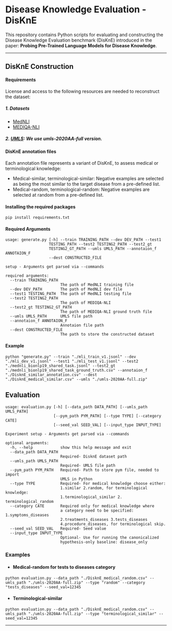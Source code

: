 # Disease Knowledge Evaluation - DisKnE
This repository contains Python scripts for evaluating and constructing the Disease Knowledge Evaluation benchmark (DisKnE) introduced in the paper: __Probing Pre-Trained Language Models for Disease Knowledge__.
___

## DisKnE Construction
#### Requirements

License and access to the following resources are needed to reconstruct the dataset:
##### 1. Datasets
* [MedNLI](https://physionet.org/content/mednli/1.0.0/)
* [MEDIQA-NLI](https://physionet.org/content/mednli-bionlp19/1.0.1/)
##### 2. [UMLS](https://www.nlm.nih.gov/research/umls/licensedcontent/umlsknowledgesources.html): We use umls-2020AA-full version.
#### DisKnE annotation files
Each annotation file represents a variant of DisKnE, to assess medical or terminological knowledge: 
* Medical-similar, terminological-similar: Negative examples are selected as being the most similar to the target disease from a pre-defined list.
* Medical-random, terminological-random: Negative examples are selected at random from a pre-defined list. 
#### Installing the required packages
``` 
pip install requirements.txt
``` 

#### Required Arguments

``` 
usage: generate.py [-h] --train TRAINING_PATH --dev DEV_PATH --test1
                   TESTING_PATH --test2 TESTING2_PATH --test2_gt
                   TESTING2_GT_PATH --umls UMLS_PATH --annotaion_f ANNOTAION_F
                   --dest CONSTRUCTED_FILE

setup - Arguments get parsed via --commands

required arguments:
  --train TRAINING_PATH
                        The path of MedNLI training file
  --dev DEV_PATH        The path of MedNLI dev file
  --test1 TESTING_PATH  The path of MedNLI testing file
  --test2 TESTING2_PATH
                        The path of MEDIQA-NLI
  --test2_gt TESTING2_GT_PATH
                        The path of MEDIQA-NLI ground truth file
  --umls UMLS_PATH      UMLS file path
  --annotaion_f ANNOTAION_F
                        Annotaion file path
  --dest CONSTRUCTED_FILE
                        The path to store the constructed dataset
``` 

#### Example
``` 
python "generate.py" --train "./mli_train_v1.jsonl" --dev  "./mli_dev_v1.jsonl" --test1 "./mli_test_v1.jsonl" --test2 "./mednli_bionlp19_shared_task.jsonl" --test2_gt "./mednli_bionlp19_shared_task_ground_truth.csv" --annotaion_f "./DisknE_similar_annotation.csv" --dest "./DisknE_medical_similar.csv" --umls "./umls-2020AA-full.zip"
``` 


## Evaluation


``` 
usage: evaluation.py [-h] [--data_path DATA_PATH] [--umls_path UMLS_PATH]
                     [--pym_path PYM_PATH] [--type TYPE] [--category CATE]
                     [--seed_val SEED_VAL] [--input_type INPUT_TYPE]

Experiment setup - Arguments get parsed via --commands

optional arguments:
  -h, --help            show this help message and exit
  --data_path DATA_PATH
                        Required- DisknE dataset path
  --umls_path UMLS_PATH
                        Required- UMLS file path
  --pym_path PYM_PATH   Required- Path to store pym file, needed to import
                        UMLS in Python
  --type TYPE           Required- For medical knowledge choose either:
                        1.similar 2.random, for terminological knowledge:
                        1.terminological_similar 2. terminological_random
  --category CATE       Required only for medical knowledge where
                        a category need to be specified: 1.symptoms_diseases
                        2.treatments_diseases 3.tests_diseases
                        4.procedure_diseases, for terminological skip.
  --seed_val SEED_VAL   Required- Seed value
  --input_type INPUT_TYPE
                        Optional- Use for running the canonicalized
                        hypothesis-only baseline: disease_only
``` 

### Examples
* #### Medical-random for tests to diseases category
```
python evaluation.py --data_path "./DisknE_medical_random.csv" --umls_path "./umls-2020AA-full.zip" --type "random" --category "tests_diseases" --seed_val=12345
``` 

* #### Terminological-similar 
``` 
python evaluation.py --data_path "./DisknE_medical_random.csv" --umls_path "./umls-2020AA-full.zip" --type "terminological_similar" --seed_val=12345
``` 
___
<!--- ## Citation-->

